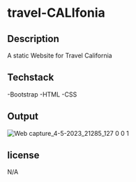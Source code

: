 # travel-CALIfonia

## Description
A static Website for Travel California

## Techstack
-Bootstrap
-HTML
-CSS
## Output
![Web capture_4-5-2023_21285_127 0 0 1](https://user-images.githubusercontent.com/117802939/236327177-3f06b36f-3ac0-4ac5-a797-cf6e258bb9de.jpeg)

## license
N/A
